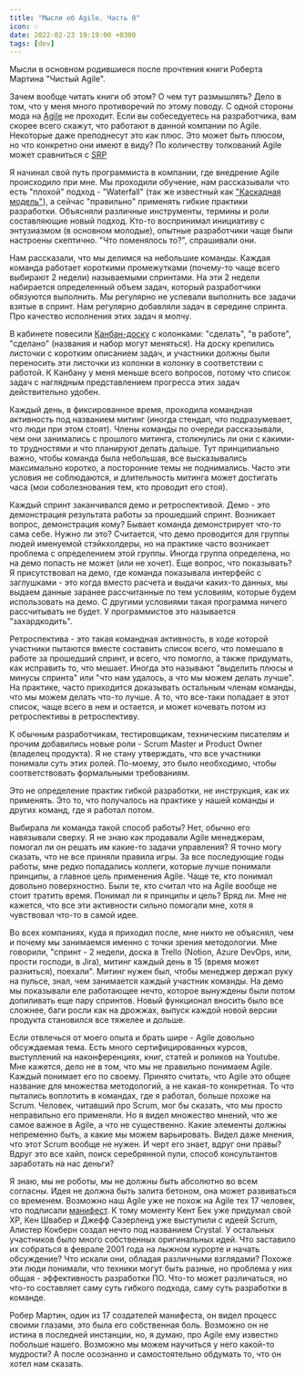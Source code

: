 ```yaml
---
title: "Мысли об Agile. Часть 0"
icon: 💡
date: 2022-02-23 19:19:00 +0300
tags: [dev]
---
```


Мысли в основном родившиеся после прочтения книги Роберта Мартина "Чистый Agile".

Зачем вообще читать книги об этом? О чем тут размышлять? Дело в том, что у меня много противоречий по этому поводу. С одной стороны мода на [Agile][1] не проходит. Если вы собеседуетесь на разработчика, вам скорее всего скажут, что работают в данной компании по Agile. Некоторые даже преподнесут это как плюс. Это может быть плюсом, но что конкретно они имеют в виду? По количеству толкований Agile может сравниться с [SRP][2]

Я начинал свой путь программиста в компании, где внедрение Agile происходило при мне. Мы проходили обучение, нам рассказывали что есть "плохой" подход - "Waterfall" (так же известный как ["Каскадная модель"][3]), а сейчас "правильно" применять гибкие практики разработки. Объясняли различные инструменты, термины и роли составляющие новый подход. Кто-то воспринимал инициативу с энтузиазмом (в основном молодые), опытные разработчики чаще были настроены скептично. "Что поменялось то?", спрашивали они.

Нам рассказали, что мы делимся на небольшие команды. Каждая команда работает короткими промежутками (почему-то чаще всего выбирают 2 недели) называемыми спринтами. На эти 2 недели набирается определенный объем задач, который разработчики обязуются выполнить. Мы регулярно не успевали выполнить все задачи взятые в спринт. Нам регулярно добавляли задач в середине спринта. Про качество исполнения этих задач я молчу.

В кабинете повесили [Канбан-доску][4] с колонками: "сделать", "в работе", "сделано" (названия и набор могут меняться). На доску крепились листочки с коротким описанием задач, и участники должны были переносить эти листочки из колонки в колонку в соответствии с работой. К Канбану у меня меньше всего вопросов, потому что список задач с наглядным представлением прогресса этих задач действительно удобен.

Каждый день, в фиксированное время, проходила командная активность под названием митинг (иногда стендап, что подразумевает, что люди при этом стоят). Члены команды по очереди рассказывали, чем они занимались с прошлого митинга, столкнулись ли они с какими-то трудностями и что планируют делать дальше. Тут принципиально важно, чтобы команда была небольшая, все высказывались максимально коротко, а посторонние темы не поднимались. Часто эти условия не соблюдаются, и длительность митинга может достигать часа (мои соболезнования тем, кто проводит его стоя).

Каждый спринт заканчивался демо и ретроспективой. Демо - это демонстрация результата работы за прошедший спринт. Возникает вопрос, демонстрация кому? Бывает команда демонстрирует что-то сама себе. Нужно ли это? Считается, что демо проводится для группы людей именуемой стэйкхолдеры, но на практике часто возникает проблема с определением этой группы. Иногда группа определена, но на демо попасть не может (или не хочет). Еще вопрос, что показывать? Я присутствовал на демо, где команда показывала интерфейс с заглушками - это когда вместо расчета и выдачи каких-то данных, мы выдаем данные заранее рассчитанные по тем условиям, которые будем использовать на демо. С другими условиями такая программа ничего рассчитывать не будет. У программистов это называется "захардкодить".

Ретроспектива - это такая командная активность, в ходе которой участники пытаются вместе составить список всего, что помешало в работе за прошедший спринт, и всего, что помогло, а также придумать, как исправить то, что мешает. Иногда это называют "выделить плюсы и минусы спринта" или "что нам удалось, а что мы можем делать лучше". На практике, часто приходится доказывать остальным членам команды, что мы можем делать что-то лучше. А то, что все-таки попадает в этот список, чаще всего в нем и остается, и может кочевать потом из ретроспективы в ретроспективу.

К обычным разработчикам, тестировщикам, техническим писателям и прочим добавились новые роли - Scrum Master и Product Owner (владелец продукта). Я не стану утверждать, что все участники понимали суть этих ролей. По-моему, это было необходимо, чтобы соответствовать формальными требованиям.

Это не определение практик гибкой разработки, не инструкция, как их применять. Это то, что получалось на практике у нашей команды и других команд, где я работал потом.

Выбирала ли команда такой способ работы? Нет, обычно его навязывали сверху. Я не знаю как продавали Agile менеджерам, помогал ли он решать им какие-то задачи управления? Я точно могу сказать, что не все приняли правила игры. За все последующие годы работы, мне редко попадались коллеги, которые лучше понимали принципы, а главное цель применения Agile. Чаще те, кто понимал довольно поверхностно. Были те, кто считал что на Agile вообще не стоит тратить время. Понимал ли я принципы и цель? Вряд ли. Мне не кажется, что все эти активности сильно помогали мне, хотя я чувствовал что-то в самой идее.

Во всех компаниях, куда я приходил после, мне никто не объяснял, чем и почему мы занимаемся именно с точки зрения методологии. Мне говорили, "спринт - 2 недели, доска в Trello (Notion, Azure DevOps, или, прости господи, в Jira), митинг каждый день в 15 (время может разниться), поехали". Митинг нужен был, чтобы менеджер держал руку на пульсе, знал, чем занимается каждый участник команды. На демо мы показывали еле работающее нечто, которое вынуждены были потом допиливать еще пару спринтов. Новый функционал вносить было все сложнее, баги росли как на дрожжах, выпуск каждой новой версии продукта становился все тяжелее и дольше.

Если отвлечься от моего опыта и брать шире - Agile довольно обсуждаемая тема. Есть много сертифицированных курсов, выступлений на наконференциях, книг, статей и роликов на Youtube. Мне кажется, дело не в том, что мы не правильно понимаем Agile. Каждый понимает его по своему. Принято считать, что Agile это общее название для множества методологий, а не какая-то конкретная. То что пытались воплотить в командах, где я работал, больше похоже на Scrum. Человек, читавший про Scrum, мог бы сказать, что мы просто неправильно его применяли. Но я видел множество мнений, что же самое важное в Agile, а что не существенно. Какие элементы должны непременно быть, а какие мы можем варьировать. Видел даже мнения, что этот Scrum вообще не нужен. И черт его знает, вдруг они правы? Вдруг это все хайп, поиск серебрянной пули, способ консультантов заработать на нас деньги?

Я знаю, мы не роботы, мы не должны быть абсолютно во всем согласны. Идея не должна быть залита бетоном, она может развиваться со временем. Возможно наш Agile уже не похож на Agile тех 17 человек, что подписали [манифест][5]. К тому моменту Кент Бек уже придумал свой XP, Кен Швабер и Джефф Сазерленд уже выступили с идеей Scrum, Алистер Кокберн создал нечто под названием Crystal. У остальных участников было много собственных оригинальных идей. Что заставило их собраться в феврале 2001 года на лыжном курорте и начать обсуждение? Что искали они, обладая различными взглядами? Похоже эти люди понимали, что техники могут быть разные, но проблема у них общая - эффективность разработки ПО. Что-то может различаться, но что-то составляет саму суть гибкого подхода, саму суть разработки в команде.

Робер Мартин, один из 17 создателей манифеста, он видел процесс своими глазами, это была его собственная боль. Возможно он не истина в последней инстанции, но, я думаю, про Agile ему известно побольше нашего. Возможно мы можем научиться у него какой-то мудрости? А после осознанно и самостоятельно обдумать то, что он хотел нам сказать.

[1]: https://ru.wikipedia.org/wiki/%D0%93%D0%B8%D0%B1%D0%BA%D0%B0%D1%8F_%D0%BC%D0%B5%D1%82%D0%BE%D0%B4%D0%BE%D0%BB%D0%BE%D0%B3%D0%B8%D1%8F_%D1%80%D0%B0%D0%B7%D1%80%D0%B0%D0%B1%D0%BE%D1%82%D0%BA%D0%B8
[2]: http://sergeyteplyakov.blogspot.com/2014/08/single-responsibility-principle.html
[3]: https://ru.wikipedia.org/wiki/%D0%9A%D0%B0%D1%81%D0%BA%D0%B0%D0%B4%D0%BD%D0%B0%D1%8F_%D0%BC%D0%BE%D0%B4%D0%B5%D0%BB%D1%8C
[4]: https://ru.wikipedia.org/wiki/%D0%9A%D0%B0%D0%BD%D0%B1%D0%B0%D0%BD-%D0%B4%D0%BE%D1%81%D0%BA%D0%B0
[5]: https://agilemanifesto.org/iso/ru/manifesto.html
